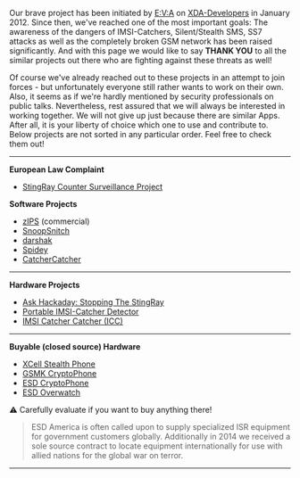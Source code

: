 Our brave project has been initiated by [E:V:A](https://github.com/E3V3A) on [XDA-Developers](http://forum.xda-developers.com/showthread.php?t=1422969) in January 2012. Since then, we've reached one of the most important goals: The awareness of the dangers of IMSI-Catchers, Silent/Stealth SMS, SS7 attacks as well as the completely broken GSM network has been raised significantly. And with this page we would like to say **THANK YOU** to all the similar projects out there who are fighting against these threats as well!

Of course we've already reached out to these projects in an attempt to join forces - but unfortunately everyone still rather wants to work on their own. Also, it seems as if we're hardly mentioned by security professionals on public talks. Nevertheless, rest assured that we will always be interested in working together. We will not give up just because there are similar Apps. After all, it is your liberty of choice which one to use and contribute to. Below projects are not sorted in any particular order. Feel free to check them out!

---

**European Law Complaint**

* [StingRay Counter Surveillance Project](http://goo.gl/iKPwQ8)

**Software Projects**

* [zIPS](https://www.zimperium.com/zips-mobile-ips) (commercial)
* [SnoopSnitch](https://opensource.srlabs.de/projects/snoopsnitch)
* [darshak](https://github.com/darshakframework/darshak)
* [Spidey](https://github.com/jtwarren/spidey)
* [CatcherCatcher](https://opensource.srlabs.de/projects/mobile-network-assessment-tools/wiki/CatcherCatcher)

---

**Hardware Projects**

* [Ask Hackaday: Stopping The StingRay](http://hackaday.com/2014/12/23/ask-hackaday-stopping-the-stingray/)
* [Portable IMSI-Catcher Detector](https://github.com/Woazboat/portable-imsi-catcher-detector)
* [IMSI Catcher Catcher (ICC)](http://www.heise.de/ct/artikel/Digitale-Selbstverteidigung-mit-dem-IMSI-Catcher-Catcher-2303215.html)

---

**Buyable (closed source) Hardware**

* [XCell Stealth Phone](http://x-cellular.com/)
* [GSMK CryptoPhone](http://www.cryptophone.de)
* [ESD CryptoPhone](http://esdcryptophone.com/)
* [ESD Overwatch](http://esdoverwatch.com/)

:warning: Carefully evaluate if you want to buy anything there!

>ESD America is often called upon to supply specialized ISR equipment for government customers globally. Additionally in 2014 we received a sole source contract to locate equipment internationally for use with allied nations for the global war on terror.

---